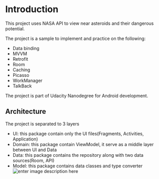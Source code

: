 # Introduction
This project uses NASA API to view near asteroids and their dangerous potential.

The project is a sample to implement and practice on the following:

 - Data binding
 - MVVM
 - Retrofit
 - Room
 - Caching
 - Picasso
 - WorkManager
 - TalkBack

The project is part of Udacity Nanodegree for Android development.


## Architecture

The project is separated to 3 layers

 - UI: this package contain only the UI files(Fragments, Activities, Application)
 - Domain: this package contain ViewModel, it serve as a middle layer between UI and Data
 - Data: this package contains the repository along with two data sources(Room, API)
 - Model: this package contains data classes and type converter
![enter image description here](https://developer.android.com/static/topic/libraries/architecture/images/mad-arch-overview.png)
